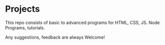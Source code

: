 # Projects
This repo consists of basic to advanced programs for HTML, CSS, JS.
Node Programs, tutorials.



Any suggestions, feedback are always Welcome!


